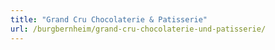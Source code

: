```yaml
---
title: "Grand Cru Chocolaterie & Patisserie"
url: /burgbernheim/grand-cru-chocolaterie-und-patisserie/
---
```

